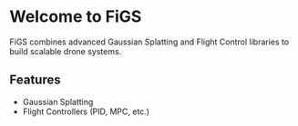 # Welcome to FiGS
FiGS combines advanced Gaussian Splatting and Flight Control libraries to build scalable drone systems.

## Features
- Gaussian Splatting
- Flight Controllers (PID, MPC, etc.)